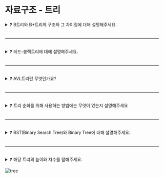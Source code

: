 # 자료구조 - 트리

<details>
  
<summary>  
❓ B트리와 B+트리의 구조와 그 차이점에 대해 설명해주세요.
</summary>

### B 트리

![img1 daumcdn](https://github.com/Shortudy-10th/tech-for-developer/assets/83208807/f0d4b854-c2e2-4bc5-8dc9-e6e8c035248f)

- 일반적으로 B 트리라 함은 B-트리를 의미한다.
- B- 트리는 데이터가 정렬된 상태로 유지되어 있는 균형 이진 트리의 확장판이다.
- 이진 트리와 유사하지만 하나의 노드가 여러 개의 값을 가질 수 있고 2개 이상의 자식 노드를 가질 수 있다.
- 어떤 값에 대해서도 같은 시간에 결과를 가질 수 있는 균일성을 가진다.
- 선형 탐색의 경우 O(N)이 소요되지만 B-트리에서는 O(logN)이 소요된다.
- 데이터 양이 증가함에 따라 효과가 상승한다.

### B+ 트리

![img1 daumcdn](https://github.com/Shortudy-10th/tech-for-developer/assets/83208807/b72ffda2-f204-493a-903d-07a2c4fd644b)

- B 트리의 확장 개념으로 보다 효율적인 삽입, 삭제, 탐색을 위해 고안되었다.
- B+ 트리의 노드는 Index 노드와 Data 노드로 나뉜다.
	- Index 노드 : 리프 노드를 제외한 모든 노드
	- Data 노드 : 리프 노드를 의미한다.
- 실제 데이터는 전부 리프 노드에 저장되고 나머지는 인덱스이다.
- 리프 노드들은 연결리스트로 연결되어 선형적 탐색이 가능하며, 범위 탐색에 유리해진다.
- 리프 노드를 제외하고 데이터를 담지 않기에 메모리를 확보하여 더 많은 Key를 수용할 수 있고, 하나의 노드에 더 많은 Key를 담을 수 있기에 높이가 낮아지게 된다.
- 이는 곧 Cache Hit을 높일 수 있음을 의미한다.

<details>
  
<summary> 
❓ DB 인덱싱에 b트리를 사용하는 이유는 무엇인가요?
</summary>

1. 균형 트리로서 모든 리프 노드까지의 경로 길이가 같아 검색,삽입,삭제 작업의 시간 복잡도가 최대한 낮아지기 때문
2. 각 노드는 여러 개의 서브 트리를 가질 수 있으므로 높은 브랜치 팩터를 활용할 수 있어 트리의 높이가 줄어들고 디스크 I/O 연산 비용을 절약 가능
3. 새로운 데이터가 추가되거나 삭제되어도 곧바로 재구조화 되어 균형을 유지할 수 있는 적응형 자료구조이므로
4. 데이터베이스 파일 시스템 또는 메모리에 적용할 수 있는 효과적인 인덱스 구조이므로
</details>
</details>

<br>

---

<br>

<details>
  
<summary>
❓ 레드-블랙트리에 대해 설명해주세요.
</summary>

`레드-블랙 트리는 자가 균형 이진 탐색 트리로서, n개의 원소가 있을 때 최악의 경우에도 
의 시간 복잡도로 삽입, 삭제, 검색을 할 수 있다. 레드-블랙 트리는 자식 노드가 존재하지 않는 경우 NIL이라는 특수 노드를 둔다. 즉, 모든 Leaf 노드는 NIL이다.`

#### 레드 블랙 트리의 5가지 조건

- 각 노드의 색은 Red 혹은 Black
- Root 노드는 Black
- 모든 Leaf 노드(NIL)는 Black
- Red 노드의 자식 노드들은 전부 Black
	- Red 노드의 부모, 자식은 모두 Black으로, Red가 연속으로 등장X
	- Black은 상관 없다
- Root 노드에서 시작해 Leaf 노드에 이르기까지 모든 경로에는 동일한 개수의 Black 노드가 존재

마지막 조건을 예를 들어 말하자면, 13 - 8 - 1 - 6 - NIL에서 13, 1, NIL이 Black으로 해당 경로에는 Black이 3개 존재한다. 13 - 17 - 15 - NIL 또한 13, 15, NIL이 Black으로 3개 존재하며, 다른 경로들도 마찬가지다. 이 조건을 통해 트리의 높이를 균형 있게 유지함으로써 탐색 시간이 `O(logN)`이 되도록 보장한다.

<details>
  
<summary>
❓ 레드-블랙트리에 새로운 데이터를 삽입할 때, 내부 동작 방식에 대해 설명해주세요.
</summary>

- RB 트리에 새로운 노드는 항상 **Red**로 삽입된다. 

   - 이로인해 4번 조건이 위배되는 케이스가 등장할 수 있다.

![rb1](https://github.com/Shortudy-10th/tech-for-developer/assets/32262904/28c72614-b77e-49f7-854b-10f3c144783c)

* 새로 삽입할 노드를 N(New), 부모 노드를 P(Parent), 조상 노드를 G(Grand Parent), 삼촌 노드를 U(Uncle)라고 하자.

   * 삼촌 노드 = 부모 노드 P와 같은 부모 G를 가진 노드

* U가 Black이라면 **Restructuring**

* U가 Red라면 **Recoloring**
</details>

<details>
  
<summary>
❓ 레드-블랙트리의 Restructuring에 대해 설명해주세요.
</summary>

1. N, P, G를 오름차순으로 정렬한다.
2. 셋 중 중간값을 부모로 만들고 나머지 둘을 자식으로 만든다.
3. 새로 부모가 된 노드를 검은색으로 만들고 나머지 자식들을 빨간색으로 만든다.

* 오름차순 정렬

![rb-2](https://github.com/Shortudy-10th/tech-for-developer/assets/32262904/e15af3f7-3936-433c-adbb-4958a1a366f8)

* 중간값을 부모노드로
   * 이때 7은 원래 5의 자식노드이므로 그 관계가 유지됨 

![rb-3](https://github.com/Shortudy-10th/tech-for-developer/assets/32262904/520f2cab-9b62-4fce-a8c9-04d5a2e5a868)

* 새롭게 결정된 부모와 자식의 색을 변경

![rb-4](https://github.com/Shortudy-10th/tech-for-developer/assets/32262904/8ad4bf0d-ad32-4ac7-b317-1affcc23b61b)

* 위에서 노드 2는 2개의 NIL을 가지고, 이 NIL을 검은색 노드라고 생각한다면 조건 3을 해치지 않게 된다.
</details>

<details>
  
<summary>
❓ 레드-블랙트리의 Recoloring에 대해 설명해주세요.
</summary>

1. P와 U를 검은색으로 바꾸고 G를 빨간색으로 바꾼다.
2. G가 루트 노드라면 검은색으로 바꾼다.
3. G를 빨간색으로 바꿨을 때 또다시 Double Red가 발생한다면 또다시 Restructuring 혹은 Recoloring을 진행해서 Double Red 문제가 발생하지 않을 때까지 반복한다.

* Double Red &  U가 빨간색 -> Recoloring 수행

![rb-5](https://github.com/Shortudy-10th/tech-for-developer/assets/32262904/61b74b0f-7811-44d0-88f1-5c737fb2aa75)

* U와 G 색깔 변경
   * 이 예시에서는 노드 5가 루트이므로 검은색으로 변경
   * 루트 노드는 검은색이어야 하고, 검은색 노드는 연속해서 나올 수 있으므로 상관 없음

![rb-6](https://github.com/Shortudy-10th/tech-for-developer/assets/32262904/6ee42228-5dff-4083-8304-7c57087eedc6)

* Recoloring을 했는데, 또 Double Red가 발생할 수 있음

![rb-7](https://github.com/Shortudy-10th/tech-for-developer/assets/32262904/deb0f097-7aac-4b31-a0b2-3f2bf5a89bf6)

* Recoloring 또는 Restructuring을 문제가 해결될 때까지 진행

![rb-8](https://github.com/Shortudy-10th/tech-for-developer/assets/32262904/51079971-e602-4de1-832e-1158c4f2692c)
</details>
</details>

<br>

---

<br>

<details>
  
<summary>
❓ AVL트리란 무엇인가요?
</summary>

`AVL트리는 이진 탐색 트리가 편향적으로 이루어졌을 때 탐색 속도가 안 좋아지는 것은 개선하기 위해 고안된 트리이다. `
#### AVL 트리의 조건
- 이진 탐색 트리의 속성을 가짐
- 왼쪽, 오른쪽 서브 트리의 높이 차가 최대 1
- 높이 차가 1보다 커지면 회전을 통해 균형을 맞춤
- 높이를 일정하게 맞춤으로써 삽입, 삭제, 검색의 시간 복잡도가 O(logN) 보장

![img1](https://github.com/Shortudy-10th/tech-for-developer/assets/64778589/caa2fc17-22c8-4b63-800a-6e75e4e669c3)

위 그림처럼 편향된 이진 트리인 경우, 아래 그림처럼 회전을 통해 높이를 균일하게 맞춰준다.

![img2](https://github.com/Shortudy-10th/tech-for-developer/assets/64778589/f16febde-07ae-4d47-8a80-59d615aec319)

#### AVL 트리 시뮬레이터
- https://www.cs.usfca.edu/~galles/visualization/AVLtree.html

<details>
  
<summary>
❓ AVL트리에 대해 해당 트리의 삽입, 검색, 삭제의 시간 복잡도를 포함하여 설명해주세요.
</summary>

1. 삽입의 경우
	- 루트까지 올라가면서 Balance Factor가 -2, 2가 되는 경우 로테이트를 진행한다. 회전의 시간 복잡도는 O(1)이고, 삽입 동작이 O(logN)이다.
2. 삭제의 경우
    - 삭제도 마찬가지로 삭제 후 균형 맞춰주는 회전은 O(1) 이며, 삭제 노드 찾는 것이 O(logN)이기 때문에 시간 복잡도는 O(logN)이다.
3. 검색의 경우
    - AVL트리는 항상 균형잡혀 있기 때문에 높이는 항상 O(logN)이고, 검색 연산의 평균, 최악의 시간 복잡도는 O(logN)이 된다. 
</details>

<details>
  
<summary>
❓ 어떻게 AVL트리는 높이를 항상 균형 있게 유지하나요?
</summary>

AVL트리는 왼쪽, 오른쪽 서브 트리의 높이 차이가 최대 1인데, 높이 차이가 1보다 커지면 **회전(Rotation)을 통해 균형을 맞춰 높이 차이를 줄인다**.

AVL트리는 균형이 무너졌는 지에 대해 판단할 때 **Balance Factor**라는 것을 활용한다.

_BF(K) = K의 왼쪽 서브 트리의 높이 - K의 오른쪽 서브트리_

이를 벗어나면 균형이 깨졌다는 것을 의미하고, 이때 회전이 필요한 것이다. 

특정 노드의 삽입 또는 삭제를 할 때 먼저 일반적인 BST의 삽입, 삭제 방법을 따르는데, 

삽입 or 삭제 후에 균형 유지를 위해 **회전 연산**을 한다. 

검색 연산의 시간 복잡도는 트리의 높이에 비례하게 되는데, 균형 있는 트리이므로  시간 복잡도는 O(log n) 이다. 

회전 연산의 시간 복잡도는 O(1)이기 때문에 검색, 삽입, 검색의 **총 시간 복잡도는 O(log n)** 이 된다.

참조: https://code-lab1.tistory.com/61 
</details>
</details>

<br>

---

<br>

<details>
  
<summary>
❓ 트리 순회를 위해 사용하는 방법에는 무엇이 있는지 설명해주세요
</summary>
  
- **전위 순회(preorder)**
  - 루트 → 왼쪽 → 오른쪽 순으로 순회하는 방식
![preorder](https://github.com/Shortudy-10th/tech-for-developer/assets/64778589/51b29c66-f952-4cd3-b247-92908d13f9df)

- **중위 순회(inorder)**
  - 왼쪽 → 루트 → 오른쪽 순으로 순회하는 방식
![inorder](https://github.com/Shortudy-10th/tech-for-developer/assets/64778589/c796d3aa-d71e-4d14-9d83-d1272d2c1ad4)

- **후위 순회(postorder)**
  - 왼쪽 → 오른쪽 → 루트 순으로 순회하는 방식
![postorder](https://github.com/Shortudy-10th/tech-for-developer/assets/64778589/7807bf4f-da70-4c84-9337-f4b0f15c8b41)

- **층별 순회(level order)**
  - 위에서부터 level별로 순서대로 순회하는 방식
![levelorder](https://github.com/Shortudy-10th/tech-for-developer/assets/64778589/2752cc2e-d6da-42ae-a484-cd92d14d726d)

</details>

<br>

---

<br>

<details>
  
<summary>
❓ BST(Binary Search Tree)와 Binary Tree에 대해 설명해주세요.
</summary>

`이진 트리(Binary Tree)란 각각의 노드가 최대 두 개의 자식 노드를 가지는 트리를 말한다. 
이진 트리는 이진 탐색 트리와 이진 힙에 사용된다.`

![img1](https://github.com/Shortudy-10th/tech-for-developer/assets/64778589/0f161082-14a5-4a44-bd21-73e9ab6dc6dd)

이진 탐색 트리란 특정 값을 찾는 것에 특화된 이진 트리를 말한다. 
각 노드에는 값이 있고, 노드의 왼쪽은 해당 노드 값보다 작은 값을 가진 노드여야 하고, 
오른쪽은 해당 노드의 값보다 큰 값을 가진 노드여야 한다. 
트리 내의 서브 트리도 모두 해당 조건을 만족해야 하며, 중복된 키를 허용하지 않는다.

특정 값을 찾고자 할 때, 이진 탐색 트리의 조건을 이용해 현재 노드보다 찾는 값이 작다면 왼쪽, 크다면 오른쪽으로 이동해 이동하는 식으로 찾는다면 검색 속도를 $O(log_2n)$으로 단축할 수 있다.

<details>
  
<summary>
❓ 힙 트리(Heap Tree)에 대해 설명해주세요.
</summary>

* 완전 이진 트리의 일종으로, 여러 값 중 가장 크거나 작은 값을 빠르게 찾기 위해 고안
   * 모든 노드가 0개 또는 2개의 자식 노드를 가짐
* Max heap의 경우, 자식 노드의 값은 부모 노드보다 작음
* Min heap의 경우, 자식 노드의 값은 부모 노드보다 큼
![heap](https://github.com/Shortudy-10th/tech-for-developer/assets/32262904/912c01ef-2164-4305-89ef-3e31ccccc2e8)

* 우선순위 큐나 힙 소트 구현에 활용됨.
* Min heap의 경우 최솟값을, Max heap의 경우 최댓값을 $O(1)$에 찾을 수 있음.
* 데이터 삽입, 삭제는 $O(logN)$.
   * 데이터 삽입 시, 트리의 마지막에 삽입
      * 완전 이진 트리의 구조를 지키기 위해
   * 이후, 부모 노드와 비교하면서 부모 노드보다 값이 크면 서로 Swap.
      * Max heap의 경우. Min heap의 경우는 반대.
  * 데이터 삭제 시, 루트 노드를 삭제
  * 이후 힙의 마지막 노드를 루트로 옮김
  * 트리 구조 및 힙의 종류에 따라 구조 재조정 
</details>
</details>

<br>

---

<br>

<details>
  
<summary>
❓ 해당 트리의 높이와 차수를 말해주세요.  
  
![tree](https://github.com/Shortudy-10th/tech-for-developer/assets/70586307/8e295580-04d5-47f9-b5c0-1b886cfacb5d)
</summary>

트리의 높이는 루트에서 가장 깊은 노드까지의 길이입니다.
따라서 이 트리의 높이는 4 입니다.

트리의 차수는 트리의 최대 차수를 말합니다.
따라서 이 트리는 3 입니다.
</details>
